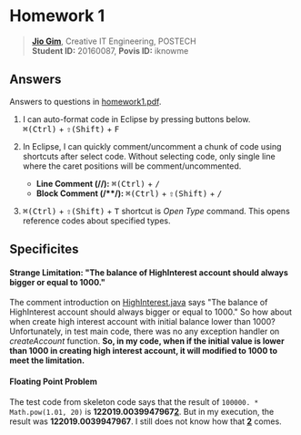 # Homework 1
> **[Jio Gim](mailto:jio.gim@postech.edu)**, Creative IT Engineering, POSTECH  
> **Student ID:** 20160087, **Povis ID:** iknowme

## Answers

Answers to questions in [homework1.pdf](homework1.pdf).

1. I can auto-format code in Eclipse by pressing buttons below.  
    <kbd>&#8984;(Ctrl)</kbd> + <kbd>&#8679;(Shift)</kbd> + <kbd>F</kbd>
  
2. In Eclipse, I can quickly comment/uncomment a chunk of code using shortcuts after select code. Without selecting code, only single line where the caret positions will be comment/uncommented.  
    - **Line Comment (//):** <kbd>&#8984;(Ctrl)</kbd> + <kbd>/</kbd>
    - **Block Comment (/\*\*/):** <kbd>&#8984;(Ctrl)</kbd> + <kbd>&#8679;(Shift)</kbd> + <kbd>/</kbd>

3. <kbd>&#8984;(Ctrl)</kbd> + <kbd>&#8679;(Shift)</kbd> + <kbd>T</kbd> shortcut is *Open Type* command. This opens reference codes about specified types.  

## Specificites

#### Strange Limitation: "The balance of HighInterest account should always bigger or equal to 1000."

The comment introduction on [HighInterest.java](src/edu/postech/csed332/homework1) says "The balance of HighInterest account should always bigger or equal to 1000." So how about when create high interest account with initial balance lower than 1000? Unfortunately, in test main code, there was no any exception handler on *createAccount* function. **So, in my code, when if the initial value is lower than 1000 in creating high interest account, it will modified to 1000 to meet the limitation.**

#### Floating Point Problem

The test code from skeleton code says that the result of `100000. * Math.pow(1.01, 20)` is **122019.0039947967**<b><u>2</u></b>. But in my execution, the result was **122019.0039947967**. I still does not know how that <b><u>2</u></b> comes.

